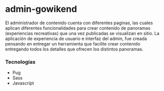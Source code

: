# admin-gowikend
El administrador de contenido cuenta con diferentes paginas, las cuales aplican diferentes funcionalidades para crear contenido de panoramas
(experiencias recreativas) que una vez publicadas se visualizan en sitio.
La aplicación de experiencia de usuario e interfaz del admin, fue creada pensando en entregar un herramienta que facilite crear contenido entregando 
todos los detalles que ofrecen los distintos panoramas.

### Tecnologías 
- Pug
- Sass
- Javascript

